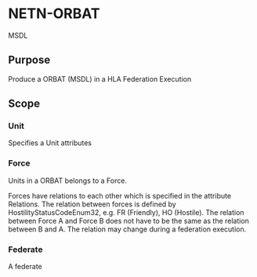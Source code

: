 # NETN-ORBAT
MSDL

## Purpose
Produce a ORBAT (MSDL) in a HLA Federation Execution

## Scope

### Unit

Specifies a Unit attributes


### Force

Units in a ORBAT belongs to a Force. 
 
Forces have relations to each other which is specified in the attribute Relations. 
The relation between forces is defined by HostilityStatusCodeEnum32, e.g. FR (Friendly),  HO (Hostile). 
The relation between Force A and Force B does not have to be the same as the relation between B and A. 
The relation may change during a federation execution.


### Federate

A federate




[objectclasses]: ./objectclasses.png
